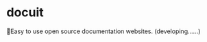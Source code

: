 # docuit
🎉Easy to use open source documentation websites. (developing......)



<!-- node API文档！ -->